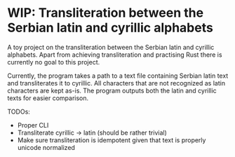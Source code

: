 # WIP: Transliteration between the Serbian latin and cyrillic alphabets

A toy project on the transliteration between the Serbian latin and cyrillic
alphabets. Apart from achieving transliteration and practising Rust there is
currently no goal to this project.

Currently, the program takes a path to a text file containing Serbian latin
text and transliterates it to cyrillic. All characters that are not recognized
as latin characters are kept as-is. The program outputs both the latin and
cyrillic texts for easier comparison.

TODOs:
- Proper CLI
- Transliterate cyrillic -> latin (should be rather trivial)
- Make sure transliteration is idempotent given that text is properly
  unicode normalized
